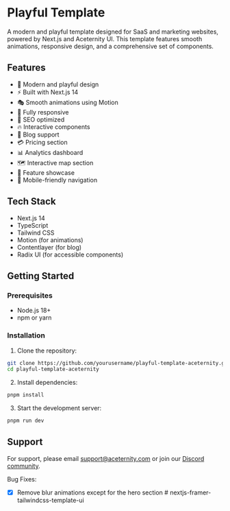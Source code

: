 # Playful Template

A modern and playful template designed for SaaS and marketing websites, powered by Next.js and Aceternity UI. This template features smooth animations, responsive design, and a comprehensive set of components.

## Features

- 🎨 Modern and playful design
- ⚡ Built with Next.js 14
- 🎭 Smooth animations using Motion
- 📱 Fully responsive
- 🎯 SEO optimized
- 🔥 Interactive components
- 📝 Blog support
- 💳 Pricing section
- 📊 Analytics dashboard
- 🗺️ Interactive map section
- 🎯 Feature showcase
- 📱 Mobile-friendly navigation

## Tech Stack

- Next.js 14
- TypeScript
- Tailwind CSS
- Motion (for animations)
- Contentlayer (for blog)
- Radix UI (for accessible components)

## Getting Started

### Prerequisites

- Node.js 18+
- npm or yarn

### Installation

1. Clone the repository:

```bash
git clone https://github.com/yourusername/playful-template-aceternity.git
cd playful-template-aceternity
```

2. Install dependencies:

```bash
pnpm install
```

3. Start the development server:

```bash
pnpm run dev
```

## Support

For support, please email support@aceternity.com or join our [Discord community](https://discord.gg/aceternity).

Bug Fixes:

- [x] Remove blur animations except for the hero section
#   n e x t j s - f r a m e r - t a i l w i n d c s s - t e m p l a t e - u i  
 